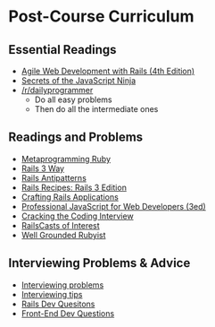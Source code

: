 # Post-Course Curriculum

## Essential Readings

* [Agile Web Development with Rails (4th Edition)][agile-web-dev]
* [Secrets of the JavaScript Ninja][javascript-ninja]
* [/r/dailyprogrammer][dailyprogrammer]
    * Do all easy problems
    * Then do all the intermediate ones

[agile-web-dev]: http://pragprog.com/book/rails4/agile-web-development-with-rails
[javascript-ninja]: http://www.amazon.com/Secrets-JavaScript-Ninja-John-Resig/dp/193398869X

[dailyprogrammer]: http://www.reddit.com/r/dailyprogrammer

## Readings and Problems

* [Metaprogramming Ruby][metaprogramming]
* [Rails 3 Way][rails-3-way]
* [Rails Antipatterns][rails-antipatterns]
* [Rails Recipes: Rails 3 Edition][rails-recipes]
* [Crafting Rails Applications][crafting-rails-apps]
* [Professional JavaScript for Web Developers (3ed)][professional-js]
* [Cracking the Coding Interview][cracking-the-coding-interview]
* [RailsCasts of Interest][rails-casts]
* [Well Grounded Rubyist][well-grounded-rubyist]

[metaprogramming]: http://www.amazon.com/Metaprogramming-Ruby-Program-Like-Pros/dp/1934356476
[rails-3-way]: http://www.amazon.com/Rails-Way-Addison-Wesley-Professional-Ruby/dp/0321601661
[rails-antipatterns]: http://www.amazon.com/Rails-AntiPatterns-Refactoring-Addison-Wesley-Professional/dp/0321604814
[crafting-rails-apps]: http://pragprog.com/book/jvrails/crafting-rails-applications
[rails-recipes]: http://pragprog.com/book/rr2/rails-recipes
[professional-js]: http://www.wrox.com/WileyCDA/WroxTitle/Professional-JavaScript-for-Web-Developers-3rd-Edition.productCd-1118222199.html
[cracking-the-coding-interview]: http://www.amazon.com/Cracking-Coding-Interview-Programming-Questions/dp/098478280X
[rails-casts]: ./rails-casts-of-interest.md
[well-grounded-rubyist]: http://www.manning.com/black2/

## Interviewing Problems & Advice

* [Interviewing problems][iview-problems]
* [Interviewing tips][iview-tips]
* [Rails Dev Quesitons][rails-dev-questions]
* [Front-End Dev Questions][front-end-questions]

[iview-problems]: ./interview-problems.md
[iview-tips]: ./interviewing-tips.md
[rails-dev-questions]: https://gist.github.com/ryansobol/5252653
[front-end-questions]: https://github.com/darcyclarke/Front-end-Developer-Interview-Questions
